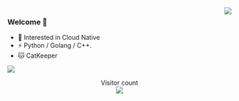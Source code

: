 <img align="right" src="https://github-readme-stats.vercel.app/api?username=qinguoyi&show_icons=true&icon_color=CE1D2D&text_color=718096&bg_color=ffffff&hide_title=true" />

### Welcome 👋
- :orange_book: Interested in Cloud Native
- ⚡ Python / Golang / C++.
- :cat: CatKeeper

<a href=#><img src="images/contributions.svg"></a>

<p align="center"> 
  Visitor count<br>
  <img src="https://profile-counter.glitch.me/qinguoyi/count.svg" />
</p>
